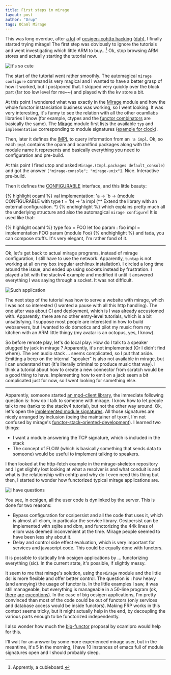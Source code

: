 ```yaml
---
title: First steps in mirage
layout: post
author: "Drup"
tags: OCaml Mirage
---
```


This was long overdue, after
[a lot](https://github.com/ocsigen/ocsigenserver/pull/63) of
[ocsigen-cohttp hacking](https://github.com/ocsigen/ocsigenserver/pull/64) ([duh](http://i.imgur.com/YLI3fuc.png)), I finally started trying mirage! The first step was obviously to ignore the tutorials and went investigating which little ARM to buy...[^1] Ok, stop browsing ARM stores and actually starting the tutorial now.

![It's so cute](https://hackspark.fr/media/catalog/product/cache/1/image/650x/6244465d93851bfb41b9f76e241a8d6d/c/u/cubieboard_top.jpg)


The start of the tutorial went rather smoothly. The automagical `mirage configure` command is very magical and I wanted to have a better grasp of how it worked, but I postponed that. I skipped very quickly over the block part (far too low level for me~~) and played with the kv store a bit.

At this point I wondered what was exactly in the [Mirage][Mirage] module and how the whole functor instanciation business was working, so I went looking.
It was very interesting, it's funny to see the relation with all the other ocamllabs libraries I know (for example, ctypes and the [functor combinators](https://github.com/mirage/mirage/blob/master/lib/mirage.mli#L28-L40) are basically the same). The [Mirage][Mirage] module first lists the available `typ` and `implementation` corresponding to module signatures ([example for clock](https://github.com/mirage/mirage/blob/master/lib/mirage.mli#L60-L69)).

[Mirage]:https://github.com/mirage/mirage/blob/master/lib/mirage.mli

Then, later it defines the [IMPL](https://github.com/mirage/mirage/blob/master/lib/mirage.mli#L433-L456) to query information from an `'a impl`. Ok, so each `impl` contains the opam and ocamlfind packages along with the module name it represents and basically everything you need to configuration and pre-build.

At this point I fired utop and asked `Mirage.(Impl.packages default_console)` and got the answer `["mirage-console"; "mirage-unix"]`. Nice. Interactive pre-build.

Then it defines the [CONFIGURABLE](https://github.com/mirage/mirage/blob/master/lib/mirage.mli#L491-L523) interface, and this little beauty:

{% highlight ocaml %}
val implementation:
  'a -> 'b -> (module CONFIGURABLE with type t = 'b) -> 'a impl
(** Extend the library with an external configuration. *)
{% endhighlight %}
which explains pretty much all the underlying structure and also the automagical `mirage configure`! It is used like that:

{% highlight ocaml %}
type foo = FOO
let foo param : foo impl =
  implementation FOO param (module Foo)
{% endhighlight %}
and tada, you can compose stuffs. It's very elegant, I'm rather fond of it.

-----

Ok, let's get back to actual mirage programs, instead of mirage configuration, I still have to use the network. Apparently, `tuntap` is not working at all
on my box (regular archlinux installation). I circled a long time around the issue, and ended up using sockets instead by frustration. I played a bit with the stackv4 example and modified it until it answered everything I was saying through a socket. It was not difficult.

![Such application](https://i.imgur.com/hRXTGzz.png)

The next step of the tutorial was how to serve a website with mirage, which I was not so interested (I wanted a pause with all this http handling). The one after was about CI and deployment, which is I was already accustomed with. Apparently, there are no other entry-level tutorials, which is a bit unsatisfying. I suppose most people are interested in how to build webservers, but I wanted to do domotics and pilot my music from my kitchen with an ARM little thingy (my avatar is an octopus, yes, I know).

So before remote play, let's do local play: How do I talk to a speaker plugged by jack in mirage ? Apparently, it's not implemented (Or I didn't find where). The xen audio stack ... seems complicated, so I put that aside. Emitting a beep on the internal "speaker" is also not available in mirage, but I can understand that (it's literally criminal to produce music that way). I think a tutorial about how to create a new connector from scratch would be a good thing to have. Implementing how to emit on a jack seem a bit complicated just for now, so I went looking for something else.

----

Apparently, someone started [an mpd-client library](https://github.com/johnelse/ocaml-mpd-client), the immediate following question is: how do I talk to someone with mirage. I know how to let people talk to me (tanks to the stackv4 tutorial), but not the other way around. Ok, let's open the [implemented module signatures](https://github.com/mirage/mirage/blob/master/types/V1.mli).
All those signatures are nicely arranged by inclusion (being the maintainer of tyxml, I'm not confused by mirage's  [functor-stack-oriented-development](https://github.com/ocsigen/tyxml/blob/master/lib/html5_sigs.mli#L1193-L1218)).
I learned two things:
- I want a module answering the TCP signature, which is included in the stack
- The concept of FLOW (which is basically something that sends data to someone) would be useful to implement talking to speakers.

I then looked at the http-fetch example in the mirage-skeleton repository and I get slightly lost looking at what a resolver is and what conduit is and what is the relationship with cohttp and why do I even need this thing but then, I started to wonder how functorized typical mirage applications are.

![I have questions](http://i.imgur.com/ja3S5UF.gif)

You see, in ocsigen, all the user code is dynlinked by the server. This is done for two reasons:

- Bypass configuration for ocsipersist and all the code that uses it, which is almost all eliom, in particular the service library. Ocsipersist can be implemented with sqlite and dbm, and functorizing the 44k lines of eliom was deemed inconvenient at the time. Mirage people seemed to have been less shy about it.
- Delay and control side effect evaluation, which is very important for services and javascript code. This could be equally done with functors.

It is possible to statically link ocsigen applications by ... functorizing everything (sic). In the current state, it's possible, if slightly messy.

It seem to me that mirage's solution, using the `Mirage` module and the little dsl is more flexible and offer better control. The question is : how heavy (and annoying) the usage of functor is. In the little examples I saw, it was still manageable, but everything is manageable in a 50-line program (ok, [there](https://en.wikipedia.org/wiki/Befunge) [are](https://en.wikipedia.org/wiki/Shakespeare_%28programming_language%29) [exceptions](https://en.wikipedia.org/wiki/Esoteric_programming_language#Piet)).
In the case of big ocsigen applications, I'm pretty convinced than most of the code could be out of functors (only services and database access would be inside functors). Making FRP works in this context seems tricky, but it might actually help in the end, by decoupling the various parts enough to be functorized independently.

I also wonder how much the [big-functor](http://www.ocamlpro.com/blog/2011/08/10/ocaml-pack-functors.html) proposal by ocamlpro would help for this.

I'll wait for an answer by some more experienced mirage user, but in the meantime, it's 5 in the morning, I have 10 instances of emacs full of module signatures open and I should probably sleep.


[^1]: Apprently, a cubieboard.
